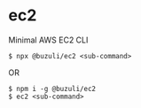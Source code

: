 # ec2

Minimal AWS EC2 CLI

```shell
$ npx @buzuli/ec2 <sub-command>
```

OR

```shell
$ npm i -g @buzuli/ec2
$ ec2 <sub-command>
```
